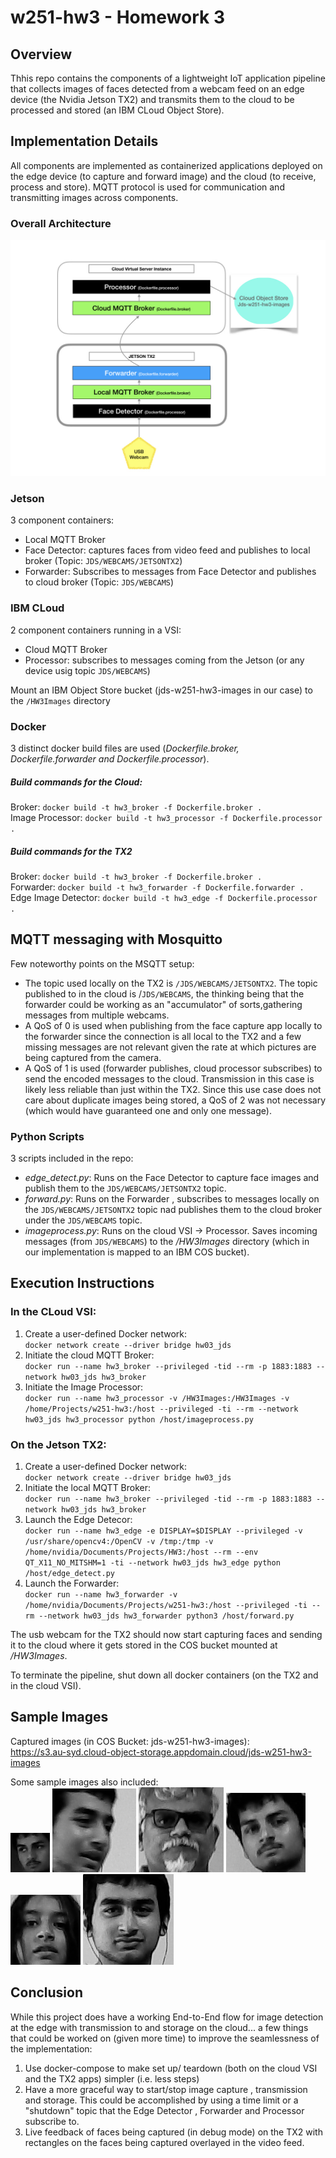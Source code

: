 # w251-hw3 - Homework 3  
  
## Overview
Thhis repo contains the components of a lightweight IoT application pipeline that collects images of faces detected from a webcam feed on an edge device (the Nvidia Jetson TX2) and transmits them to the cloud to be processed and stored (an IBM CLoud Object Store).   
  
## Implementation Details  
All components are implemented as containerized applications deployed on the edge device (to capture and forward image) and the cloud (to receive, process and store). MQTT protocol is used for communication and transmitting images across components.  

### Overall Architecture  
![alt text](HW3-Arch.jpeg)
  
### Jetson 
3 component containers:  
- Local MQTT Broker
- Face Detector: captures faces from video feed and publishes to local broker (Topic: `JDS/WEBCAMS/JETSONTX2`)
- Forwarder: Subscribes to messages from Face Detector and publishes to cloud broker (Topic: `JDS/WEBCAMS`)

### IBM CLoud  
2 component containers running in a VSI:
- Cloud MQTT Broker
- Processor: subscribes to messages coming from the Jetson (or any device usig topic `JDS/WEBCAMS`) 

Mount an IBM Object Store bucket (jds-w251-hw3-images in our case) to the `/HW3Images` directory  

### Docker  
3 distinct docker build files are used (*Dockerfile.broker, Dockerfile.forwarder and Dockerfile.processor*).   
##### Build commands for the Cloud:  
Broker: `docker build -t hw3_broker -f Dockerfile.broker .`  
Image Processor: `docker build -t hw3_processor -f Dockerfile.processor .`  
   
##### Build commands for the TX2  
Broker: `docker build -t hw3_broker -f Dockerfile.broker .`  
Forwarder: `docker build -t hw3_forwarder -f Dockerfile.forwarder .`  
Edge Image Detector: `docker build -t hw3_edge -f Dockerfile.processor .`  
  

## MQTT messaging with Mosquitto  
Few noteworthy points on the MSQTT setup:  
- The topic used locally on the TX2 is `/JDS/WEBCAMS/JETSONTX2`. The topic published to in the cloud is /`JDS/WEBCAMS`, the thinking being that the forwarder could be working as an "accumulator" of sorts,gathering messages from multiple webcams.  
- A QoS of 0 is used when publishing from the face capture app locally to the forwarder since the connection is all local to the TX2 and a few missing messages are not relevant given the rate at which pictures are being captured from the camera.  
- A QoS of 1  is used (forwarder publishes, cloud processor subscribes) to send the encoded messages to the cloud. Transmission in this case is likely less reliable than just within the TX2. Since this use case does not care about duplicate images being stored, a QoS of 2 was not necessary (which would have guaranteed one and only one message).  
  

### Python Scripts  
3 scripts included in the repo:  
- *edge_detect.py*: Runs on the  Face Detector to capture face images and publish them to the `JDS/WEBCAMS/JETSONTX2` topic.  
- *forward.py*: Runs on the Forwarder , subscribes to messages locally on the `JDS/WEBCAMS/JETSONTX2` topic nad publishes them to the cloud broker under the `JDS/WEBCAMS` topic.  
- *imageprocess.py*:  Runs on the cloud VSI -> Processor. Saves incoming messages (from `JDS/WEBCAMS`) to the */HW3Images* directory (which in our implementation is mapped to an IBM COS bucket).  

## Execution Instructions  

### In the CLoud VSI:  
1. Create a user-defined Docker network:  
    `docker network create --driver bridge hw03_jds`  
2. Initiate the cloud MQTT Broker:  
    `docker run --name hw3_broker --privileged -tid --rm -p 1883:1883 --network hw03_jds hw3_broker`  
3. Initiate the Image Processor:  
    `docker run --name hw3_processor -v /HW3Images:/HW3Images -v /home/Projects/w251-hw3:/host --privileged -ti --rm --network hw03_jds hw3_processor python /host/imageprocess.py`  
  
### On the Jetson TX2:  
1. Create a user-defined Docker network:  
    `docker network create --driver bridge hw03_jds`  
2. Initiate the local MQTT Broker:  
    `docker run --name hw3_broker --privileged -tid --rm -p 1883:1883 --network hw03_jds hw3_broker`  
3. Launch the Edge Detecor:  
    `docker run --name hw3_edge -e DISPLAY=$DISPLAY --privileged -v /usr/share/opencv4:/OpenCV -v /tmp:/tmp -v /home/nvidia/Documents/Projects/HW3:/host --rm --env QT_X11_NO_MITSHM=1 -ti --network hw03_jds hw3_edge python /host/edge_detect.py`  
4. Launch the Forwarder:  
    `docker run --name hw3_forwarder -v /home/nvidia/Documents/Projects/w251-hw3:/host --privileged -ti --rm --network hw03_jds hw3_forwarder python3 /host/forward.py`  
  
The usb webcam for the TX2 should now start capturing faces and sending it to the cloud where it gets stored in the COS bucket mounted at */HW3Images*.  

To terminate the pipeline, shut down all docker containers (on the TX2 and in the cloud VSI).  
   

## Sample Images    
  
Captured images (in COS Bucket: jds-w251-hw3-images):   
https://s3.au-syd.cloud-object-storage.appdomain.cloud/jds-w251-hw3-images  
  
Some sample images also included:    
![alt text](image414.png)
![alt text](image44.png)
![alt text](image7.png)
![alt text](image187.png)
![alt text](image180.png)
![alt text](image109.png)


## Conclusion
While this project does have a working End-to-End flow for image detection at the edge with transmission to and storage on the cloud... a few things that could be worked on (given more time) to improve the seamlessness of the implementation:  
1. Use docker-compose to make set up/ teardown (both on the cloud VSI and the TX2 apps) simpler (i.e. less steps)  
2. Have a more graceful way to start/stop image capture , transmission and storage. This could be accomplished by using a time limit or a "shutdown" topic that the Edge Detector , Forwarder and Processor subscribe to.  
3. Live feedback of faces being captured (in debug mode) on the TX2 with rectangles on the faces being captured overlayed in the video feed.  




